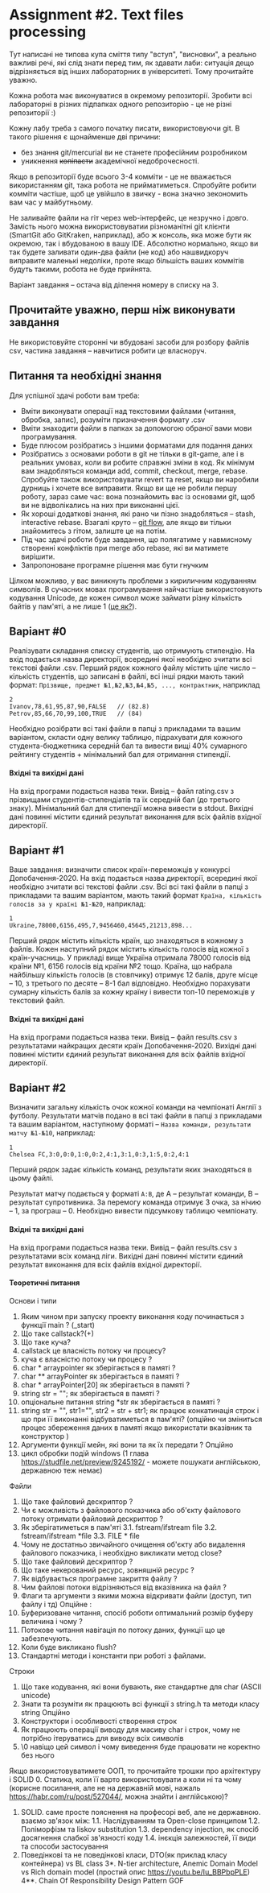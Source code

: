 # Assignment #2. Text files processing

Тут написані не типова купа сміття типу "вступ", "висновки", а реально важливі речі, які слід знати перед тим, як здавати лаби: ситуація дещо відрізняється від інших лабораторних в університеті. Тому прочитайте уважно.

Кожна робота має виконуватися в окремому репозиторії. Зробити всі лабораторні в різних підпапках одного репозиторію - це не різні репозиторії :)

Кожну лабу треба з самого початку писати, використовуючи git. В такого рішення є щонайменше дві причини:

* без знання git/mercurial ви не станете професійним розробником
* уникнення ~~копіпасти~~ академічної недоброчесності.

Якщо в репозиторії буде всього 3-4 комміти - це не вважається використанням git, така робота не прийматиметься. Спробуйте робити комміти частіше, щоб це увійшло в звичку - вона значно зекономить вам час у майбутньому.

Не заливайте файли на гіт через web-інтерфейс, це незручно і довго. Замість нього можна використовуватии різноманітні git клієнти (SmartGit або GitKraken, наприклад), або ж консоль, яка може бути як окремою, так і вбудованою в вашу IDE. 
Абсолютно нормально, якщо ви так будете заливати один-два файли (не код) або нашвидкоруч виправите маленькі недоліки, проте якщо більшість ваших коммітів будуть такими, робота не буде прийнята.

Варіант завдання – остача від ділення номеру в списку на 3. 

## Прочитайте уважно, перш ніж виконувати завдання

Не використовуйте сторонні чи вбудовані засоби для розбору файлів csv, частина завдання – навчитися робити це власноруч.

## Питання та необхідні знання
Для успішної здачі роботи вам треба:
* Вміти виконувати операції над текстовими файлами (читання, обробка, запис), розуміти призначення формату .csv 
* Вміти знаходити файли в папках за допомогою обраної вами мови програмування. 
* Буде плюсом розібратись з іншими форматами для подання даних
* Розібратись з основами роботи в git не тільки в git-game, але і в реальних умовах, коли ви робите справжні зміни в код. Як мінімум вам знадобляться команди add, commit, checkout, merge, rebase. Спробуйте також використовувати revert та reset, якщо ви наробили дурниць і хочете все виправити. Якщо ви ще не робили першу роботу, зараз саме час: вона познайомить вас із основами git, щоб ви не відволікались на них при виконанні цієї.
* Як хороші додаткові знання, які рано чи пізно знадобляться – stash, interactive rebase. Взагалі круто – [git flow](https://habrahabr.ru/post/106912/), але якщо ви тільки знайомитесь з гітом, залиште це на потім.
* Під час здачі роботи буде завдання, що полягатиме у навмисному створенні конфліктів при merge або rebase, які ви матимете вирішити.
* Запропоноване програмне рішення має бути гнучким

Цілком можливо, у вас виникнуть проблеми з кириличним кодуванням символів. В сучасних мовах програмування найчастіше використовують кодування Unicode, де кожен символ може займати різну кількість байтів у пам'яті, а не лише 1 ([це як?](http://unicode.org/faq/utf_bom.html)). 

## Варіант #0
Реалізувати складання списку студентів, що отримують стипендію. На вхід подається назва директорії, всередині якої необхідно зчитати всі текстові файли .csv. Перший рядок кожного файлу містить ціле число – кількість студентів, що записані в файлі, всі інші рядки мають такий формат:
`Прізвище, предмет №1,№2,№3,№4,№5, ..., контрактник`, наприклад

```csv
2
Ivanov,78,61,95,87,90,FALSE   // (82.8)
Petrov,85,66,70,99,100,TRUE   // (84)
```

Необхідно розібрати всі такі файли в папці з прикладами та вашим варіантом, скласти одну велику таблицю, підрахувати для кожного студента-бюджетника середній бал та вивести вищі 40% сумарного рейтингу студентів + мінімальний бал для отримання стипендії. 

#### Вхідні та вихідні дані
На вхід програми подається назва теки. Вивід – файл rating.csv з прізвищами студентів-стипендіатів та їх середній бал (до третього знаку). Мінімальний бал для стипендії можна вивести в stdout.
Вихідні дані повинні містити єдиний результат виконання для всіх файлів вхідної директорії.


## Варіант #1
Ваше завдання: визначити список країн-переможців у конкурсі Допобачення-2020. На вхід подається назва директорії, всередині якої необхідно зчитати всі текстові файли .csv. Всі всі такі файли в папці з прикладами та вашим варіантом, мають такий формат `Країна, кількість голосів за у країні №1-№20`, наприклад:
```csv
1
Ukraine,78000,6156,495,7,9456460,45645,21213,898...
```
Перший рядок містить кількість країн, що знаходяться в кожному з файлів.
Кожен наступний рядок містить кількість голосів від кожної з країн-учасниць. У прикладі вище Україна отримала 78000 голосів від країни №1, 6156 голосів від країни №2 тощо. Країна, що набрала найбільшу кількість голосів (в стовпчику) отримує 12 балів, друге місце – 10, з третього по десяте – 8-1 бал відповідно. Необхідно порахувати сумарну кількість балів за кожну країну і вивести топ-10 переможців у текстовий файл.

#### Вхідні та вихідні дані
На вхід програми подається назва теки. Вивід – файл results.csv з результатами найкращих десяти країн Допобачення-2020.
Вихідні дані повинні містити єдиний результат виконання для всіх файлів вхідної директорії.

## Варіант #2
Визначити загальну кількість очок кожної команди на чемпіонаті Англії з футболу. Результати матчів подано в всі такі файли в папці з прикладами та вашим варіантом, наступному форматі – `Назва команди, результати матчу №1-№10`, наприклад:
```csv
1
Chelsea FC,3:0,0:0,1:0,0:2,4:1,3:1,0:3,1:5,0:2,4:1
```
Перший рядок задає кількість команд, результати яких знаходяться в цьому файлі.

Результат матчу подається у форматі `A:B`, де А – результат команди, В – результат супротивника. За перемогу команда отримує 3 очка, за нічию – 1, за програш – 0. Необхідно вивести підсумкову таблицю чемпіонату.

#### Вхідні та вихідні дані
На вхід програми подається назва теки. Вивід – файл results.csv з результатами всіх команд ліги.
Вихідні дані повинні містити єдиний результат виконання для всіх файлів вхідної директорії.

#### Теоретичні питання 
Основи і типи  
1. Яким чином при запуску проекту виконання коду починається з функції main ? (_start)
2. Що таке callstack?(+)
3. Що таке куча? 
4. callstack це власність потоку чи процесу? 
5. куча є власністю потоку чи процесу ?  
6. char * arraypointer як зберігається в памяті ? 
7. char ** arrayPointer як зберігається в памяті ? 
8. char * arrayPointer[20] як зберігається в памяті ? 
9. string str = ""; як зберігається в памяті ?  
10. опціональне питання string *str як зберігається в памяті ?  
11. string str = "", str1="", str2 = str + str1; як працює конкатинація строк і що при її виконанні відбуватиметься в пам'яті? (опційно чи зміниться процес збереження даних в памяті якщо  використати вказівник та конструктор ) 
12. Аргументи функції мейн, які вони та як їх передати ? 
Опційно 
13. цикл обробки подій windows (1 глава  https://studfile.net/preview/9245192/ - можете пошукати англійською, державною теж немає) 

Файли
1. Що таке файловий дескриптор ? 
2. Чи є можливість з файлового показчика або  об'єкту файлового потоку отримати файловий дескриптор ?    
3. Як зберігатиметься в пам'яті 
3.1. fstream/ifstream file
3.2. fstream/ifstream *file
3.3. FILE * file  
4. Чому не достатньо звичайного очищення об'єкту або видалення файлового показчика, і необхідно викликати метод close? 
5. Що таке файловий дескриптор ? 
6. Що таке некерований ресурс, зовняшній ресурс ? 
7. Як відбувається програмне закриття файлу ? 
8. Чим файлові потоки відрізняються від вказівника на файл ? 
9. Флаги та аргументи з якими можна відкривати файли (доступ, тип файлу і тд) 
Опційне  : 
10. Буферизоване читання, спосіб роботи оптимальний розмір буферу величина і чому ?  
11. Потокове читання навігація по потоку даних, функції що це забезпечують. 
12. Коли буде викликано flush? 
13. Стандартні методи і константи при роботі з файлами. 

Строки
1. Що таке кодування, які вони бувають, яке стандартне для char (ASCII unicode) 
2. Знати та розуміти як працюють всі функції з string.h та методи класу string
Опційно  
3. Конструктори і особливості створення строк 
4. Як працюють операції виводу для масиву char і строк, чому не потрібно ітеруватись для виводу всіх символів 
5. \0 навіщо цей символ і чому виведення буде працювати не коректно без нього

Якщо використовуватимете ООП, то прочитайте трошки про архітектуру і SOLID 
0. Статика, коли її варто використовувати а коли ні та чому (корисне посилання, але не на державній мові, нажаль https://habr.com/ru/post/527044/,  можна знайти і англійською)? 
1. SOLID. саме просте пояснення на професорі веб, але не державною.
взаємо зв'язок між: 
1.1. Наслідуванням та Open-close принципом 
1.2. Поліморфізм та  liskov substitution 
1.3. dependency injection, як спосіб досягнення слабкої зв'язності коду 1.4. інєкція залежностей, її види та способи застосування
2. Поведінкові та не поведінкові класи, DTO(як приклад класу контейнера) vs BL class 
3*. N-tier architecture, Anemic Domain Model vs Rich domain model (простий опис https://youtu.be/Iu_BBPbpPLE)
4**. Chain Of Responsibility Design Pattern GOF